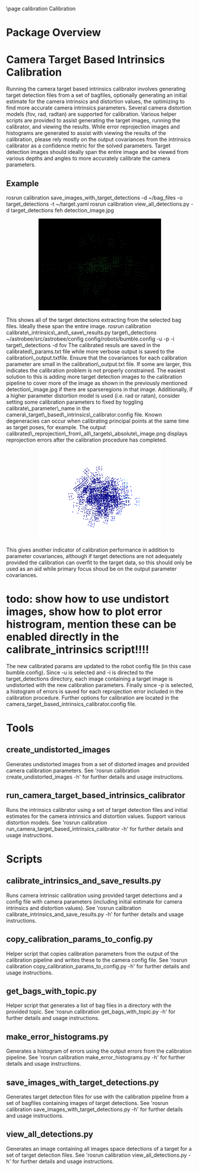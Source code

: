 \page calibration Calibration

# Package Overview
# Camera Target Based Intrinsics Calibration 
Running the camera target based intrinsics calibrator involves generating target detection files
from a set of bagfiles, optionally generating an initial estimate for the camera intrinsics and distortion values, 
the optimizing to find more accurate camera intrinsics parameters.
Several camera distortion models (fov, rad, radtan) are supported for calibration.
Various helper scripts are provided to assist generating the target images, running the calibrator, 
and viewing the results.
While error reprojection images and histograms are generated to assist with viewing the results of the calibration, 
please rely mostly on the output covariances from the intrinsics calibrator as a confidence metric for the solved
parameters.
Target detection images should ideally span the entire image and be viewed from various depths and angles to more
accurately calibrate the camera parameters.

## Example
rosrun calibration save\_images\_with\_target\_detections -d ~/bag\_files -o target\_detections -t ~/target.yaml
rosrun calibration view\_all\_detections.py -d target\_detections
feh detection\_image.jpg 
<p align="center">
<img src="./doc/images/detection_image.jpg" width="330">
</p>
This shows all of the target detections extracting from the selected bag files.  Ideally these span the entire image.
rosrun calibration calibrate\_intrinsics\_and\_save\_results.py target\_detections ~/astrobee/src/astrobee/config config/robots/bumble.config -u -p -i target\_detections -d fov
The calibrated resuls are saved in the calibrated\_params.txt file while more verbose output is saved to the calibration\_output.txtfile.  
Ensure that the covariances for each calibration parameter are small in the calibration\_output.txt file.  If some are larger, this indicates the calibration problem is not properly constrained.  The easiest solution to this is adding more target detection images to the calibration pipeline to cover more of the image as shown in the previously mentioned detection\_image.jpg if there are sparseregions in that image.  Additionally, if a higher parameter distortion model is used (i.e. rad or ratan), consider setting some calibration parameters to fixed by toggling calibrate\_parameter\_name in the camera\_target\_based\_intrinsics\_calibrator.config file.  Known degeneracies can occur when calibrating principal points at the same time as target poses, for example.
The output calibrated\_reprojection\_from\_all\_targets\_absolute\_image.png displays reprojection errors after the calibration procedure has completed.  
<p align="center">
<img src="./doc/images/calibrated_reprojection_from_all_targets_absolute_image.png" width="330">
</p>

This gives another indicator of calibration performance in addition to parameter covariances, although if target detections are not adequately provided the calibration can overfit to the target data, so this should only be used as an aid while primary focus shoud be on the output parameter covariances.
# todo: show how to use undistort images, show how to plot error histrogram, mention these can be enabled directly in the calibrate_intrinsics script!!!!
The new calibrated params are updated to the robot config file (in this case bumble.config).  Since -u is selected and -i is directed to the target\_detections directory, each image containing a target image is undistorted with the new calibration parameters.  Finally since -p is selected, a histogram of errors is saved for each reprojection error included in the calibration procedure.
Further options for calibration are located in the camera\_target\_based\_intrinsics\_calibrator.config file. 
## 
# Tools

## create\_undistorted\_images 
Generates undistorted images from a set of distorted images and provided camera calibration parameters.
See 'rosrun calibration create\_undistorted\_images -h'
for further details and usage instructions.

## run\_camera\_target\_based\_intrinsics\_calibrator
Runs the intrinsics calibrator using a set of target detection files and initial estimates
for the camera intrinsics and distortion values.  Support various distortion models.
See 'rosrun calibration run\_camera\_target\_based\_intrinsics\_calibrator -h'
for further details and usage instructions.

# Scripts

## calibrate\_intrinsics\_and\_save\_results.py  
Runs camera intrinsic calibration using provided target detections and a config file with camera
parameters (including initial estimate for camera intrinsics and distortion values).
See 'rosrun calibration calibrate\_intrinsics\_and\_save\_results.py -h'
for further details and usage instructions.

## copy\_calibration\_params\_to\_config.py      
Helper script that copies calibration parameters from the output of the 
calibration pipeline and writes these to the camera config file.
See 'rosrun calibration copy\_calibration\_params\_to\_config.py -h'
for further details and usage instructions.

## get\_bags\_with\_topic.py    
Helper script that generates a list of bag files in a directory
with the provided topic. 
See 'rosrun calibration get\_bags\_with\_topic.py -h'
for further details and usage instructions.

## make\_error\_histograms.py
Generates a histogram of errors using the output errors from 
the calibration pipeline.
See 'rosrun calibration make\_error\_histograms.py -h'
for further details and usage instructions.

## save\_images\_with\_target\_detections.py
Generates target detection files for use with the calibration 
pipeline from a set of bagfiles containing images of target detections. 
See 'rosrun calibration save\_images\_with\_target\_detections.py -h'
for further details and usage instructions.

## view\_all\_detections.py
Generates an image containing all images space detections of a target
for a set of target detection files.
See 'rosrun calibration view\_all\_detections.py -h'
for further details and usage instructions.
